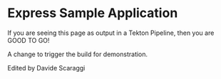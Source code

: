 # Express Sample Application

If you are seeing this page as output in a Tekton Pipeline, then you are GOOD TO GO!

A change to trigger the build for demonstration.

Edited by Davide Scaraggi
